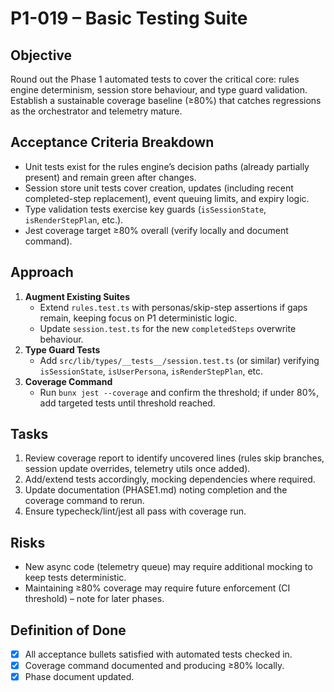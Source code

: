 # P1-019 – Basic Testing Suite

## Objective
Round out the Phase 1 automated tests to cover the critical core: rules engine determinism, session store behaviour, and type guard validation. Establish a sustainable coverage baseline (≥80%) that catches regressions as the orchestrator and telemetry mature.

## Acceptance Criteria Breakdown
- Unit tests exist for the rules engine’s decision paths (already partially present) and remain green after changes.
- Session store unit tests cover creation, updates (including recent completed-step replacement), event queuing limits, and expiry logic.
- Type validation tests exercise key guards (`isSessionState`, `isRenderStepPlan`, etc.).
- Jest coverage target ≥80% overall (verify locally and document command).

## Approach
1. **Augment Existing Suites**
   - Extend `rules.test.ts` with personas/skip-step assertions if gaps remain, keeping focus on P1 deterministic logic.
   - Update `session.test.ts` for the new `completedSteps` overwrite behaviour.
2. **Type Guard Tests**
   - Add `src/lib/types/__tests__/session.test.ts` (or similar) verifying `isSessionState`, `isUserPersona`, `isRenderStepPlan`, etc.
3. **Coverage Command**
   - Run `bunx jest --coverage` and confirm the threshold; if under 80%, add targeted tests until threshold reached.

## Tasks
1. Review coverage report to identify uncovered lines (rules skip branches, session update overrides, telemetry utils once added).
2. Add/extend tests accordingly, mocking dependencies where required.
3. Update documentation (PHASE1.md) noting completion and the coverage command to rerun.
4. Ensure typecheck/lint/jest all pass with coverage run.

## Risks
- New async code (telemetry queue) may require additional mocking to keep tests deterministic.
- Maintaining ≥80% coverage may require future enforcement (CI threshold) – note for later phases.

## Definition of Done
- [x] All acceptance bullets satisfied with automated tests checked in.
- [x] Coverage command documented and producing ≥80% locally.
- [x] Phase document updated.
